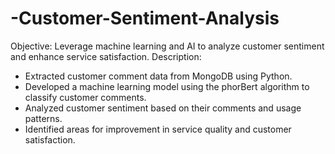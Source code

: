 # -Customer-Sentiment-Analysis
Objective: Leverage machine learning and AI to analyze customer sentiment and enhance service satisfaction. 
Description:
-	Extracted customer comment data from MongoDB using Python.
-	Developed a machine learning model using the phorBert algorithm to classify customer comments.
-	Analyzed customer sentiment based on their comments and usage patterns.
-	Identified areas for improvement in service quality and customer satisfaction.

